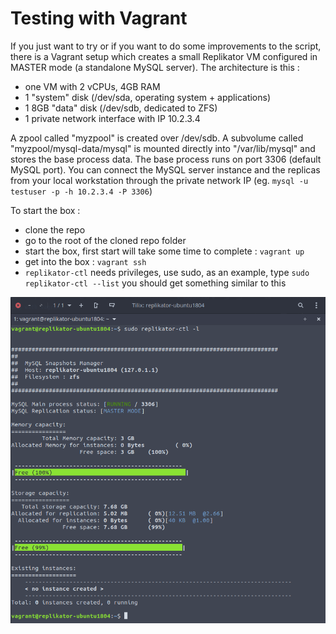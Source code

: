 # Testing with Vagrant

If you just want to try or if you want to do some improvements to the script, there is a Vagrant setup which creates a small Replikator VM configured in MASTER mode (a standalone MySQL server).
The architecture is this :
- one VM with 2 vCPUs, 4GB RAM
- 1 "system" disk (/dev/sda, operating system + applications)
- 1 8GB "data" disk (/dev/sdb, dedicated to ZFS)
- 1 private network interface with IP 10.2.3.4

A zpool called "myzpool" is created over /dev/sdb.
A subvolume called "myzpool/mysql-data/mysql" is mounted directly into "/var/lib/mysql" and stores the base process data.
The base process runs on port 3306 (default MySQL port).
You can connect the MySQL server instance and the replicas from your local workstation through the private network IP (eg. `mysql -u testuser -p -h 10.2.3.4 -P 3306`)

To start the box :
- clone the repo
- go to the root of the cloned repo folder
- start the box, first start will take some time to complete : `vagrant up`
- get into the box : `vagrant ssh`
- `replikator-ctl` needs privileges, use sudo, as an example, type `sudo replikator-ctl --list` you should get something similar to this 

![Replikator service with empty set](assets/rpk-list-empty.png)
